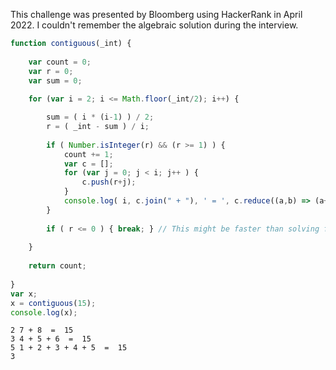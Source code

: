 This challenge was presented by Bloomberg using HackerRank in April 2022. I couldn't remember the algebraic solution during the interview.

```JavaScript
function contiguous(_int) {
	
	var count = 0;
	var r = 0;
	var sum = 0;
	
	for (var i = 2; i <= Math.floor(_int/2); i++) {

		sum = ( i * (i-1) ) / 2;
		r = ( _int - sum ) / i;
				
		if ( Number.isInteger(r) && (r >= 1) ) { 
			count += 1;
			var c = [];
			for (var j = 0; j < i; j++ ) {
				c.push(r+j);
			}
			console.log( i, c.join(" + "), ' = ', c.reduce((a,b) => (a+b)) );
		} 
		
		if ( r <= 0 ) { break; } // This might be faster than solving for x = 1
		
	}
	
	return count;
	
}
var x;
x = contiguous(15);
console.log(x);
```


```
2 7 + 8  =  15
3 4 + 5 + 6  =  15
5 1 + 2 + 3 + 4 + 5  =  15
3
```

